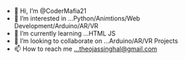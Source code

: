 - 👋 Hi, I’m @CoderMafia21
- 👀 I’m interested in ...Python/Animtions/Web Development/Arduino/AR/VR
- 🌱 I’m currently learning ...HTML JS
- 💞️ I’m looking to collaborate on ...Arduino/AR/VR Projects
- 📫 How to reach me ...theojassinghal@gmail.com

<!---
CoderMafia21/CoderMafia21 is a ✨ special ✨ repository because its `README.md` (this file) appears on your GitHub profile.
You can click the Preview link to take a look at your changes.
--->
